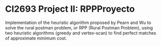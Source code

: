 # CI2693 Project II: RPPProyecto

Implementation of the heuristic algorithm proposed by Pearn and Wu to solve the rural postman problem, or RPP (Rural Postman Problem), using two heuristic algorithms (greedy and vertex-scan) to find perfect matches of approximate minimum cost.
